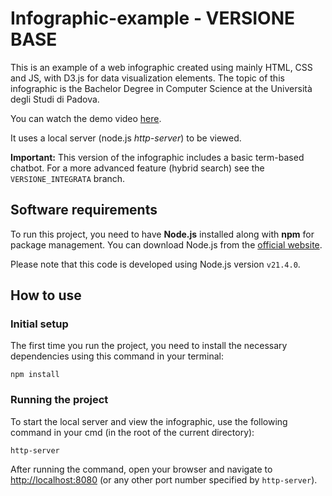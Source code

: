 # Infographic-example - VERSIONE BASE
This is an example of a web infographic created using mainly HTML, CSS and JS, with D3.js for data visualization elements. 
The topic of this infographic is the Bachelor Degree in Computer Science at the Università degli Studi di Padova.

You can watch the demo video [here](https://drive.google.com/file/d/1iI7fJgplSvF9b5KNPc-F9b7tX1Ol0Fz5/view?usp=drive_link).

It uses a local server (node.js *http-server*) to be viewed.

**Important:** This version of the infographic includes a basic term-based chatbot. For a more advanced feature (hybrid search) see the
`VERSIONE_INTEGRATA` branch.

## Software requirements
To run this project, you need to have **Node.js** installed along with **npm** for package management.
You can download Node.js from the [official website](https://nodejs.org/en/download/package-manager/current).

Please note that this code is developed using Node.js version `v21.4.0`.

## How to use
### Initial setup
The first time you run the project, you need to install the necessary dependencies using this command in your terminal:
```
npm install
```

### Running the project
To start the local server and view the infographic, use the following command in your cmd (in the root of the current directory):
``` 
http-server
```
After running the command, open your browser and navigate to [http://localhost:8080](http://localhost:8080) (or any other port number specified by `http-server`).